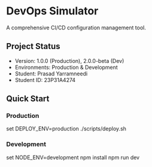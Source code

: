# DevOps Simulator

A comprehensive CI/CD configuration management tool.

## Project Status
- Version: 1.0.0 (Production), 2.0.0-beta (Dev)
- Environments: Production & Development
- Student: Prasad Yarramneedi
- Student ID: 23P31A4274

## Quick Start
### Production
set DEPLOY_ENV=production
./scripts/deploy.sh

### Development
set NODE_ENV=development
npm install
npm run dev
